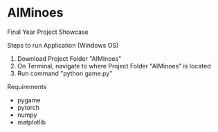 # AIMinoes
Final Year Project Showcase

Steps to run Application (Windows OS)
1. Download Project Folder "AIMinoes"
2. On Terminal, navigate to where Project Folder "AIMinoes" is located
3. Run command "python game.py"

Requirements
- pygame
- pytorch
- numpy
- matplotlib
